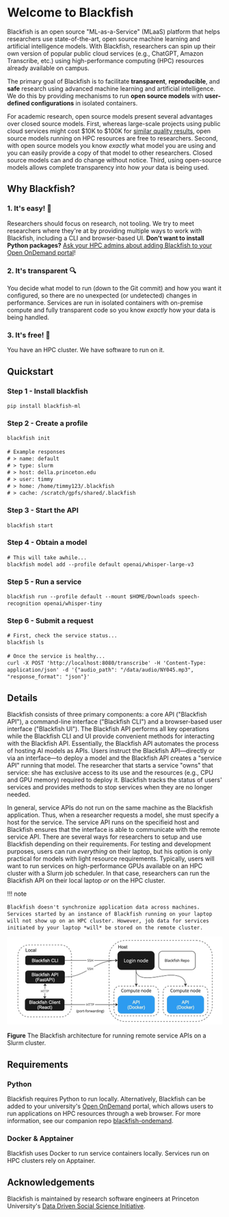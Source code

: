 # Welcome to Blackfish
Blackfish is an open source "ML-as-a-Service" (MLaaS) platform that helps researchers use state-of-the-art, open source machine learning and  artificial intelligence models. With Blackfish, researchers can spin up their own version of popular public cloud services (e.g., ChatGPT, Amazon Transcribe, etc.) using high-performance computing (HPC) resources already available on campus.

The primary goal of Blackfish is to facilitate **transparent**, **reproducible**, and **safe** research using advanced machine learning and artificial intelligence. We do this by providing mechanisms to run **open source models** with **user-defined configurations** in isolated containers.

For academic research, open source models present several advantages over closed source models. First, whereas large-scale projects using public cloud services might cost $10K to $100K for [similar quality results](https://www.frontiersin.org/journals/big-data/articles/10.3389/fdata.2023.1210559/full), open source models running on HPC resources are free to researchers. Second, with open source models you know *exactly* what model you are using and you can easily provide a copy of that model to other researchers. Closed source models can and do change without notice. Third, using open-source models allows complete transparency into how *your* data is being used.

## Why Blackfish?

### 1. It's easy! 🥳
Researchers should focus on research, not tooling. We try to meet researchers where they're at by providing multiple ways to work with Blackfish, including a CLI and browser-based UI. **Don't want to install Python packages?** [Ask your HPC admins about adding Blackfish to your Open OnDemand portal](https://github.com/princeton-ddss/blackfish-ondemand)!

### 2. It's transparent 🔍
You decide what model to run (down to the Git commit) and how you want it configured, so there are no unexpected (or undetected) changes in performance. Services are run in isolated containers with on-premise compute and fully transparent code so you know *exactly* how your data is being handled.

### 3. It's free! 💸
You have an HPC cluster. We have software to run on it.

## Quickstart

### Step 1 - Install blackfish
```shell
pip install blackfish-ml
```

### Step 2 - Create a profile
```shell
blackfish init

# Example responses
# > name: default
# > type: slurm
# > host: della.princeton.edu
# > user: timmy
# > home: /home/timmy123/.blackfish
# > cache: /scratch/gpfs/shared/.blackfish
```

### Step 3 - Start the API
```shell
blackfish start
```

### Step 4 - Obtain a model
```shell
# This will take awhile...
blackfish model add --profile default openai/whisper-large-v3
```

### Step 5 - Run a service
```shell
blackfish run --profile default --mount $HOME/Downloads speech-recognition openai/whisper-tiny
```

### Step 6 - Submit a request
```shell
# First, check the service status...
blackfish ls

# Once the service is healthy...
curl -X POST 'http://localhost:8080/transcribe' -H 'Content-Type: application/json' -d '{"audio_path": "/data/audio/NY045.mp3", "response_format": "json"}'
```

## Details
Blackfish consists of three primary components: a core API ("Blackfish API"), a command-line interface ("Blackfish CLI") and a browser-based user interface ("Blackfish UI"). The Blackfish API performs all key operations while the Blackfish CLI and UI provide convenient methods for interacting with the Blackfish API. Essentially, the Blackfish API automates the process of hosting AI models as APIs. Users instruct the Blackfish API—directly or via an interface—to deploy a model and the Blackfish API creates a "service API" running that model. The researcher that starts a service "owns" that service: she has exclusive access to its use and the resources (e.g., CPU and GPU memory) required to deploy it. Blackfish tracks the status of users' services and provides methods to stop services when they are no longer needed.

In general, service APIs do not run on the same machine as the Blackfish application. Thus, when a researcher requests a model, she must specify a host for the service. The service API runs on the specifieid host and Blackfish ensures that the interface is able to communicate with the remote service API. There are several ways for researchers to setup and use Blackfish depending on their requirements. For testing and development purposes, users can run *everything* on their laptop, but his option is only practical for models with light resource requirements. Typically, users will want to run services on high-performance GPUs available on an HPC cluster with a Slurm job scheduler. In that case, researchers can run the Blackfish API on their local laptop *or* on the HPC cluster.

!!! note

    Blackfish doesn't synchronize application data across machines. Services started by an instance of Blackfish running on your laptop will not show up on an HPC cluster. However, job data for services initiated by your laptop *will* be stored on the remote cluster.

![image](assets/img/architecture-slurm.jpg)

**Figure** The Blackfish architecture for running remote service APIs on a Slurm cluster.

## Requirements

### Python
Blackfish requires Python to run locally. Alternatively, Blackfish can be added to your university's [Open OnDemand](https://openondemand.org/) portal, which allows users to run applications on HPC resources through a web browser. For more information, see our companion repo [blackfish-ondemand](https://github.com/princeton-ddss/blackfish-ondemand).

### Docker & Apptainer
Blackfish uses Docker to run service containers locally. Services run on HPC clusters rely on Apptainer.


## Acknowledgements
Blackfish is maintained by research software engineers at Princeton University's [Data Driven Social Science Initiative](https://ddss.princeton.edu/).

[^1]: Support is currently limited to clusters running the Slurm job manager.
[^2]: Inference results may not be "exactly reproducible"—i.e., generating same outputs from same inputs—depending on the details of the model and inference settings. Blackfish allows researchers to "reproduce" findings in the sense of running the exact same model with the exact same settings.
